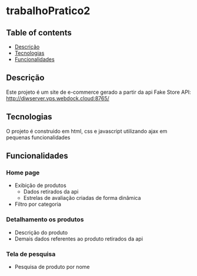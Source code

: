 # trabalhoPratico2

## Table of contents

- [Descrição](#descrição)
- [Tecnologias](#tecnologias)
- [Funcionalidades](#funcionalidades)

## Descrição

Este projeto é um site de e-commerce gerado a partir da api Fake Store API: http://diwserver.vps.webdock.cloud:8765/

## Tecnologias

O projeto é construido em html, css e javascript utilizando ajax em pequenas funcionalidades

## Funcionalidades

### Home page

* Exibição de produtos
    - Dados retirados da api
    - Estrelas de avaliação criadas de forma dinâmica
* Filtro por categoria

### Detalhamento os produtos

* Descrição do produto
* Demais dados referentes ao produto retirados da api

### Tela de pesquisa

* Pesquisa de produto por nome
